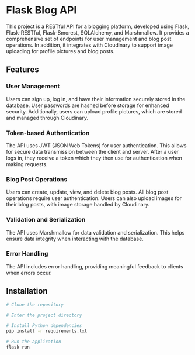 # Flask Blog API

This project is a RESTful API for a blogging platform, developed using Flask, Flask-RESTful, Flask-Smorest, SQLAlchemy, and Marshmallow. It provides a comprehensive set of endpoints for user management and blog post operations. In addition, it integrates with Cloudinary to support image uploading for profile pictures and blog posts.

## Features

### User Management

Users can sign up, log in, and have their information securely stored in the database. User passwords are hashed before storage for enhanced security. Additionally, users can upload profile pictures, which are stored and managed through Cloudinary.

### Token-based Authentication

The API uses JWT (JSON Web Tokens) for user authentication. This allows for secure data transmission between the client and server. After a user logs in, they receive a token which they then use for authentication when making requests.

### Blog Post Operations

Users can create, update, view, and delete blog posts. All blog post operations require user authentication. Users can also upload images for their blog posts, with image storage handled by Cloudinary.

### Validation and Serialization

The API uses Marshmallow for data validation and serialization. This helps ensure data integrity when interacting with the database.

### Error Handling

The API includes error handling, providing meaningful feedback to clients when errors occur.

## Installation

```bash
# Clone the repository

# Enter the project directory

# Install Python dependencies
pip install -r requirements.txt

# Run the application
flask run
